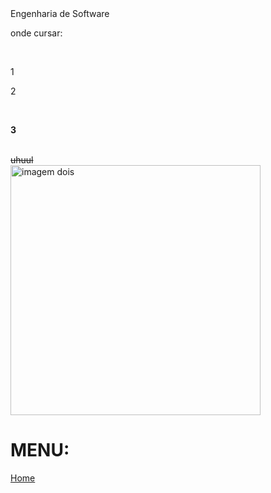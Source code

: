 <html>
<head>
<title>ENGENHARIA DE SOFTWARE.</title>
</head>
  <body>
<h>Engenharia de Software</h>
<p>onde cursar:</p>
<br/>
    <p>1</p>
    <p>2</p>
<br/>
<p> <strong>3</strong> </p>
  <br/>
    <s>uhuul </s>
    <br/>
    <img
      src="Captura de tela 2023-07-22 080648.png"
      alt="imagem dois"
      width="400"
      heigth="600"
      <br/>
    <h1>MENU:</h1>
    <nav>
      <a href="1">Home<a/>
    </nav>
</body>


  




  
</html>
